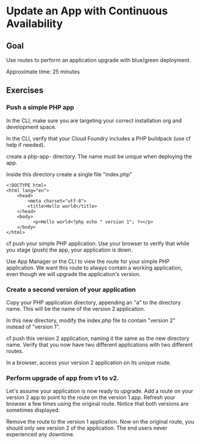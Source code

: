# Update an App with Continuous Availability

## Goal

Use routes to perform an application upgrade with blue/green deployment.

Approximate time: 25 minutes

## Exercises

### Push a simple PHP app

In the CLI, make sure you are targeting your correct installation org and development space.

In the CLI, verify that your Cloud Foundry includes a PHP buildpack (use cf help if needed).

create a php-app-<your initials and a random number> directory. The name must be unique when deploying the app.

Inside this directory create a single file "index.php"

```
<!DOCTYPE html>
<html lang="en">
    <head>
        <meta charset="utf-8">
        <title>Hello world</title>
    </head>
    <body>
          <p>Hello world<?php echo " version 1"; ?></p>
    </body>
</html>
```



cf push your simple PHP application. Use your browser to verify that while you stage (push) the app, your application is down.

Use App Manager or the CLI to view the route for your simple PHP application. We want this route to always contain a working application, even though we will upgrade the application's version.

### Create a second version of your application

Copy your PHP application directory, appending an "a" to the directory name. This will be the name of the version 2 application.

In this new directory, modify the index.php file to contain "version 2" instead of "version 1".

cf push this version 2 application, naming it the same as the new directory name. Verify that you now have two different applications with two different routes.

In a browser, access your version 2 application on its unique route.

### Perform upgrade of app from v1 to v2.
Let's assume your application is now ready to upgrade. Add a route on your version 2 app to point to the route on the version 1 app.  Refresh your browser a few times using the original route. Notice that both versions are sometimes displayed.

Remove the route to the version 1 application. Now on the original route, you should only see version 2 of the application. The end users never experienced any downtime.
